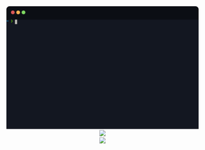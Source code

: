 <div align="center">
	<img src="fetch.svg">
	<br>
	<img src="https://github-readme-stats.vercel.app/api?username=K4zoku&show_icons=true&title_color=E6B450&text_color=BFBDB6&icon_color=59C2FF&bg_color=131721">
	<br>
	<img src="http://github-readme-streak-stats.herokuapp.com?user=K4zoku&theme=ayu-light&hide_border=true&date_format=M%20j%5B%2C%20Y%5D">
</div>
